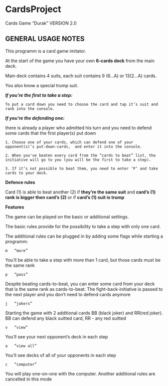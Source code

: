 # CardsProject
Cards Game “Durak” VERSION 2.0

GENERAL USAGE NOTES
-----------------------------------------------------
This programm is a card game imitator.

At the start of the game you have your own **6-cards deck** from the main deck.

Main deck contains 4 suits, each suit contains 9 (6...A) or 13(2...A) cards. 

You also know a special trump suit.


***If you’re the first to take a step:***
	
	To put a card down you need to choose the card and tap it’s suit and rank into the console. 

***If you’re the defending one:***

there is already a player who admitted his turn and you need to defend some cards that the first player(s) put down
	
	1. Choose one of your cards, which can defend one of your opponent(s)’s put-down-cards,  and enter it into the console. 

	2. When you've beaten every card from the “cards to beat” list, the initiative will go to you (you will be the first to take a step).  
	
	3. If it’s not possible to beat them, you need to enter ‘P’ and take cards to your deck.
	

**Defence rules**

Card (1) is able to beat another (2) if **they’re the same suit** and **card’s (1) rank is bigger then card’s (2)** or if **card’s (1) suit is trump**

**Features**

The game can be played on the basic or additional settings.

The basic rules provide for the possibility to take a step with only one card.

The additional rules can be plugged in by adding some flags while starting a programm:

	m	“more” 
You’ll be able to take a step with more than 1 card, but those cards must be the same rank

	p	“pass”
Despite beating cards-to-beat, you can enter some card from your deck that is the same rank as cards-to-beat. The fight-back-initiative is passed to the next player and you don’t need to defend cards anymore

	j	“jokers”
Starting the game with 2 additional cards BB (black joker) and RR(red joker). BB can defend any black suitted card, RR - any red suitted

	v	“view”
You’ll see your next opponent’s deck in each step

	a	“view all”
You’ll see decks of all of your opponents in each step

	c	“computer”
You will play one-on-one with the computer. Another additional rules are cancelled in this mode




